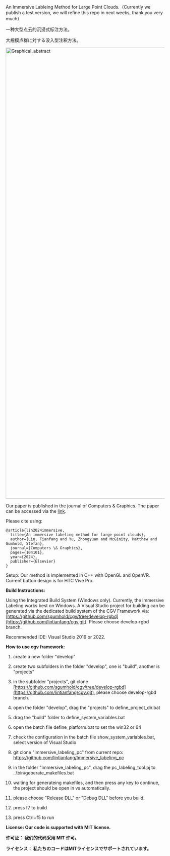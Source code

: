 An Immersive Lableing Method for Large Point Clouds.（Currently we publish a test version, we will refine this repo in next weeks, thank you very much）

一种大型点云的沉浸式标注方法。

大規模点群に対する没入型注釈方法。

<img width="1424" alt="Graphical_abstract" src="https://github.com/user-attachments/assets/e60ef5e1-9d7f-4328-a0c6-1289a146684a">


Our paper is published in the journal of Computers & Graphics. The paper can be accessed via the [link](https://www.sciencedirect.com/science/article/pii/S009784932400236X).

Please cite using:

    @article{lin2024immersive,
      title={An immersive labeling method for large point clouds},
      author={Lin, Tianfang and Yu, Zhongyuan and McGinity, Matthew and Gumhold, Stefan},
      journal={Computers \& Graphics},
      pages={104101},
      year={2024},
      publisher={Elsevier}
    }

Setup: Our method is implemented in C++ with OpenGL and OpenVR. Current button design is for HTC Vive Pro.

**Build Instructions:**

Using the Integrated Build System (Windows only). Currently, the Immersive Labeling works best on Windows. A Visual Studio project for building can be generated via the dedicated build system of the CGV Framework via: [https://github.com/sgumhold/cgv/tree/develop-rgbd](https://github.com/lintianfang/cgv.git). Please choose develop-rgbd branch.

Recommended IDE: Visual Studio 2019 or 2022.

**How to use cgv framework:**
1. create a new folder "develop"
2. create two subfolders in the folder "develop", one is "build", another is "projects"
3. in the subfolder "projects", git clone [https://github.com/sgumhold/cgv/tree/develop-rgbd](https://github.com/lintianfang/cgv.git), please choose develop-rgbd branch.
4. open the folder "develop", drag the "projects" to define_project_dir.bat
5. drag the "build" folder to define_system_variables.bat
6. open the batch file define_platform.bat to set the win32 or 64
7. check the configuration in the batch file show_system_variables.bat, select version of Visual Studio

8. git clone "Immersive_labeling_pc" from current repo: https://github.com/lintianfang/Immersive_labeling_pc
9. in the folder "Immersive_labeling_pc", drag the pc_labeling_tool.pj to ..\bin\geberate_makefiles.bat
10. waiting for generateing makefiles, and then press any key to continue, the project should be open in vs automatically.
11. please choose "Release DLL" or "Debug DLL" before you build.
12. press f7 to build
13. press Ctrl+f5 to run

**License: Our code is supported with MIT license.**

**许可证： 我们的代码采用 MIT 许可。**

**ライセンス： 私たちのコードはMITライセンスでサポートされています。**

